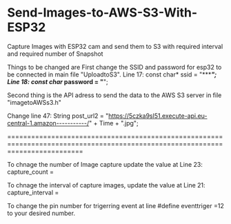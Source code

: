 # Send-Images-to-AWS-S3-With-ESP32
Capture Images with ESP32 cam and send them to S3 with required interval and required number of Snapshot

Things to be changed are
First change the SSID and password for esp32 to be connected in main file "UploadtoS3".
Line 17: const char* ssid = "**********";
Line 18: const char* password = "******";

Second thing is the API adress to send the data to the AWS S3 server in file "imagetoAWSs3.h"

Change line 47: 
String post_url2 = "https://5czka9sl51.execute-api.eu-central-1.amazon-----------/" + Time + ".jpg";

===============================================================================================================================

To chnage the number of Image capture update the value at Line 23:
capture_count = 

To chnage the interval of capture images, update the value at Line 21:
capture_interval = 

To change the pin number for trigerring event at line 
#define eventtriger =12 to your desired number.
